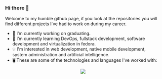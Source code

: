 ### Hi there 👋

Welcome to my humble github page, if you look at the repositories you will find different projects I've had to work on during my career. 

- 🔭 I’m currently working on graduating.
- 🌱 I’m currently learning DevOps, fullstack development, software development and virtualization in fedora.
- 💡 I'm interested in web development, native mobile development, system administration and artificial intelligence.
- 🖥️ These are some of the technologies and languages I've worked with:
  
<p align="center">
  <a href="https://skillicons.dev">
    <img src="https://skillicons.dev/icons?i=linux,redhat,ubuntu,git,github,aws,docker,c,cpp,angular,html,css,tailwind,firebase,sqlite,js,ts,threejs,java,python,opencv,anaconda,ai,r,vscode,webstorm,eclipse,kotlin,androidstudio,pycharm" />
  </a>
</p>
